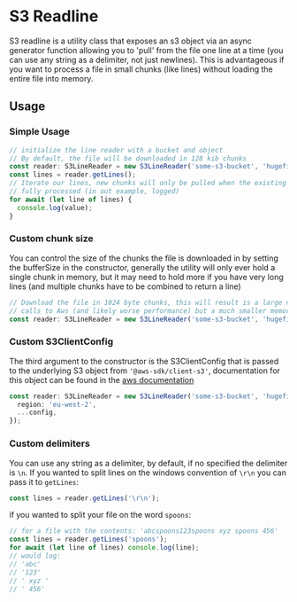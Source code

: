 # S3 Readline

S3 readline is a utility class that exposes an s3 object via an async generator function allowing you to 'pull' from the file one line at a time (you can use any string as a delimiter, not just newlines). This is advantageous if you want to process a file in small chunks (like lines) without loading the entire file into memory.

## Usage

### Simple Usage

```typescript
// initialize the line reader with a bucket and object
// By default, the file will be downloaded in 128 kib chunks
const reader: S3LineReader = new S3LineReader('some-s3-bucket', 'hugefile.txt');
const lines = reader.getLines();
// Iterate our lines, new chunks will only be pulled when the existing chunk has been
// fully processed (in out example, logged)
for await (let line of lines) {
  console.log(value);
}
```

### Custom chunk size

You can control the size of the chunks the file is downloaded in by setting the bufferSize in the constructor, generally the utility will only ever hold a single chunk in memory, but it may need to hold more if you have very long lines (and multiple chunks have to be combined to return a line)

```typescript
// Download the file in 1024 byte chunks, this will result is a large number of total
// calls to Aws (and likely worse performance) but a much smaller memory footprint.
const reader: S3LineReader = new S3LineReader('some-s3-bucket', 'hugefile.txt', {}, 1024);
```

### Custom S3ClientConfig

The third argument to the constructor is the S3ClientConfig that is passed to the underlying
S3 object from `'@aws-sdk/client-s3'`, documentation for this object can be found in the [aws documentation](https://docs.aws.amazon.com/AWSJavaScriptSDK/v3/latest/clients/client-s3/interfaces/s3clientconfig.html)

```typescript
const reader: S3LineReader = new S3LineReader('some-s3-bucket', 'hugefile.txt', {
  region: 'eu-west-2',
  ...config,
});
```

### Custom delimiters

You can use any string as a delimiter, by default, if no specified the delimiter is `\n`. If you wanted to split lines on the windows convention of `\r\n` you can pass it to `getLines`:

```typescript
const lines = reader.getLines('\r\n');
```

if you wanted to split your file on the word `spoons`:

```typescript
// for a file with the contents: 'abcspoons123spoons xyz spoons 456'
const lines = reader.getLines('spoons');
for await (let line of lines) console.log(line);
// would log:
// 'abc'
// '123'
// ' xyz '
// ' 456'
```
